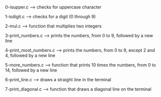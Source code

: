 0-isupper.c --> checks for uppercase character


1-isdigit.c --> checks for a digit (0 through 9)


2-mul.c --> function that multiplies two integers


3-print_numbers.c --> prints the numbers, from 0 to 9, followed by a new line


4-print_most_numbers.c --> prints the numbers, from 0 to 9, except 2 and 4, followed by a new line


5-more_numbers.c --> function that prints 10 times the numbers, from 0 to 14, followed by a new line


6-print_line.c --> draws a straight line in the terminal


7-print_diagonal.c --> function that draws a diagonal line on the terminal


